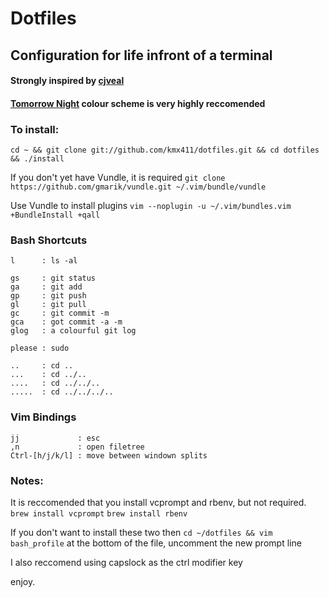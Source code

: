 # Dotfiles 
## Configuration for life infront of a terminal 
#### Strongly inspired by [cjveal](https://github.com/cjhveal/dotfiles)
#### [Tomorrow Night](https://github.com/chriskempson/tomorrow-theme/blob/master/OS%20X%20Terminal/Tomorrow%20Night.terminal) colour scheme is very highly reccomended 

### To install: 
`cd ~ && git clone git://github.com/kmx411/dotfiles.git && cd dotfiles && ./install`

If you don't yet have Vundle, it is required
`git clone https://github.com/gmarik/vundle.git ~/.vim/bundle/vundle`

Use Vundle to install plugins
`vim --noplugin -u ~/.vim/bundles.vim +BundleInstall +qall`


### Bash Shortcuts
    l      : ls -al

    gs     : git status
    ga     : git add
    gp     : git push
    gl     : git pull
    gc     : git commit -m
    gca    : got commit -a -m
    glog   : a colourful git log

    please : sudo

    ..     : cd ..
    ...    : cd ../..
    ....   : cd ../../..
    .....  : cd ../../../..

### Vim Bindings
    jj             : esc
    ,n             : open filetree
    Ctrl-[h/j/k/l] : move between windown splits


### Notes:
It is reccomended that you install vcprompt and rbenv, but not required.
`brew install vcprompt`
`brew install rbenv`

If you don't want to install these two then 
`cd ~/dotfiles && vim bash_profile`
at the bottom of the file, uncomment the new prompt line

I also reccomend using capslock as the ctrl modifier key

enjoy.

